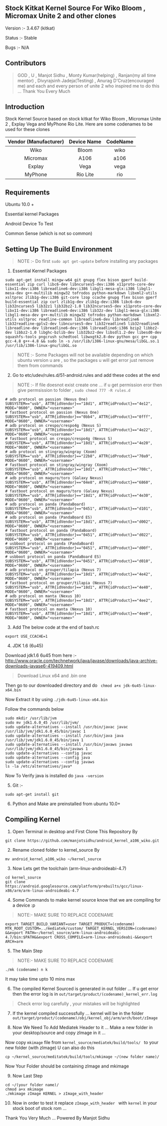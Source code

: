Stock Kitkat Kernel Source For Wiko Bloom , Micromax Unite 2 and other clones
------
Version :- 3.4.67 (kitkat)

Status :- Stable

Bugs :- N/A

Contributors
------
>GOD , U , Manjot Sidhu , Monty Kumar(helping) , Ranjan(my all time mentor) , Divyrajsinh Jadeja(Testing) , Anurag D'Cruz(encouraged me) and each and every person of unite 2 who inspired me to do this ... Thank You Every Much 

Introduction
------
Stock Kernel Source based on stock kitkat for Wiko Bloom , Micromax Unite 2 , Explay Vega and MyPhone Rio Lite.
Here are some codenames to be used for these clones

| Vendor (Manufacturer)| Device Name   | CodeName  |
|:-------------:|:-------------:|:---------:|
| Wiko          | Bloom         |   wiko    |
| Micromax      | A106          |   a106    |
| Explay        | Vega          |   vega    |
| MyPhone       | Rio Lite      |   rio     |

Requirements
------
Ubuntu 10.0 + 

Essential kernel Packages

Android Device To Test

Common Sense (which is not so common)

Setting Up The Build Environment
------
>NOTE :- Do first ```sudo apt get-update``` before installing any packages 

1. Essential Kernel Packages
 ```
sudo apt-get install mingw-w64 git gnupg flex bison gperf build-essential zip curl libc6-dev libncurses5-dev:i386 x11proto-core-dev libx11-dev:i386 libreadline6-dev:i386 libgl1-mesa-glx:i386 libgl1-mesa-dev g++-multilib mingw32 tofrodos python-markdown libxml2-utils xsltproc zlib1g-dev:i386 git-core lzop ccache gnupg flex bison gperf build-essential zip curl zlib1g-dev zlib1g-dev:i386 libc6-dev lib32ncurses5 lib32z1 lib32bz2-1.0 lib32ncurses5-dev x11proto-core-dev libx11-dev:i386 libreadline6-dev:i386 lib32z-dev libgl1-mesa-glx:i386 libgl1-mesa-dev g++-multilib mingw32 tofrodos python-markdown libxml2-utils xsltproc readline-common libreadline6-dev libreadline6 lib32readline-gplv2-dev libncurses5-dev lib32readline5 lib32readline6 libreadline-dev libreadline6-dev:i386 libreadline6:i386 bzip2 libbz2-dev libbz2-1.0 libghc-bzlib-dev lib32bz2-dev libsdl1.2-dev libesd0-dev squashfs-tools pngcrush schedtool libwxgtk2.8-dev python gcc g++ cpp gcc-4.8 g++-4.8 && sudo ln -s /usr/lib/i386-linux-gnu/mesa/libGL.so.1 /usr/lib/i386-linux-gnu/libGL.so
 ```
 >NOTE :- Some Packages will not be available depending on which ubuntu version u are , so the packages u will get error just remove them from commands
 
 
 2. Go to etc/udev/rules.d/51-android.rules  and add these codes at the end
 >NOTE :- If file doesnot exist create one ... if u get permission eror then give permsission to folder , ```sudo chmod 777 -R rules.d```
 ```
 # adb protocol on passion (Nexus One)
SUBSYSTEM=="usb", ATTR{idVendor}=="18d1", ATTR{idProduct}=="4e12", MODE="0600", OWNER="<username>"
# fastboot protocol on passion (Nexus One)
SUBSYSTEM=="usb", ATTR{idVendor}=="0bb4", ATTR{idProduct}=="0fff", MODE="0600", OWNER="<username>"
# adb protocol on crespo/crespo4g (Nexus S)
SUBSYSTEM=="usb", ATTR{idVendor}=="18d1", ATTR{idProduct}=="4e22", MODE="0600", OWNER="<username>"
# fastboot protocol on crespo/crespo4g (Nexus S)
SUBSYSTEM=="usb", ATTR{idVendor}=="18d1", ATTR{idProduct}=="4e20", MODE="0600", OWNER="<username>"
# adb protocol on stingray/wingray (Xoom)
SUBSYSTEM=="usb", ATTR{idVendor}=="22b8", ATTR{idProduct}=="70a9", MODE="0600", OWNER="<username>"
# fastboot protocol on stingray/wingray (Xoom)
SUBSYSTEM=="usb", ATTR{idVendor}=="18d1", ATTR{idProduct}=="708c", MODE="0600", OWNER="<username>"
# adb protocol on maguro/toro (Galaxy Nexus)
SUBSYSTEM=="usb", ATTR{idVendor}=="04e8", ATTR{idProduct}=="6860", MODE="0600", OWNER="<username>"
# fastboot protocol on maguro/toro (Galaxy Nexus)
SUBSYSTEM=="usb", ATTR{idVendor}=="18d1", ATTR{idProduct}=="4e30", MODE="0600", OWNER="<username>"
# adb protocol on panda (PandaBoard)
SUBSYSTEM=="usb", ATTR{idVendor}=="0451", ATTR{idProduct}=="d101", MODE="0600", OWNER="<username>"
# adb protocol on panda (PandaBoard ES)
SUBSYSTEM=="usb", ATTR{idVendor}=="18d1", ATTR{idProduct}=="d002", MODE="0600", OWNER="<username>"
# fastboot protocol on panda (PandaBoard)
SUBSYSTEM=="usb", ATTR{idVendor}=="0451", ATTR{idProduct}=="d022", MODE="0600", OWNER="<username>"
# usbboot protocol on panda (PandaBoard)
SUBSYSTEM=="usb", ATTR{idVendor}=="0451", ATTR{idProduct}=="d00f", MODE="0600", OWNER="<username>"
# usbboot protocol on panda (PandaBoard ES)
SUBSYSTEM=="usb", ATTR{idVendor}=="0451", ATTR{idProduct}=="d010", MODE="0600", OWNER="<username>"
# adb protocol on grouper/tilapia (Nexus 7)
SUBSYSTEM=="usb", ATTR{idVendor}=="18d1", ATTR{idProduct}=="4e42", MODE="0600", OWNER="<username>"
# fastboot protocol on grouper/tilapia (Nexus 7)
SUBSYSTEM=="usb", ATTR{idVendor}=="18d1", ATTR{idProduct}=="4e40", MODE="0600", OWNER="<username>"
# adb protocol on manta (Nexus 10)
SUBSYSTEM=="usb", ATTR{idVendor}=="18d1", ATTR{idProduct}=="4ee2", MODE="0600", OWNER="<username>"
# fastboot protocol on manta (Nexus 10)
SUBSYSTEM=="usb", ATTR{idVendor}=="18d1", ATTR{idProduct}=="4ee0", MODE="0600", OWNER="<username>"
```
3. Add The below code at the end of bash.rc
```
export USE_CCACHE=1
```
4. JDK 1.6 (6u45)

Download jdk1.6 6u45 from here :- http://www.oracle.com/technetwork/java/javase/downloads/java-archive-downloads-javase6-419409.html
>Download Linux x64 and .bin one

Then go to our downloaded directory and do ``` chmod a+x jdk-6u45-linux-x64.bin```  

Now Extract it by using ```./jdk-6u45-linux-x64.bin  ```

Follow the commands below
```
sudo mkdir /usr/lib/jvm
sudo mv jdk1.6.0_45 /usr/lib/jvm/  
sudo update-alternatives --install /usr/bin/javac javac /usr/lib/jvm/jdk1.6.0_45/bin/javac 1  
sudo update-alternatives --install /usr/bin/java java /usr/lib/jvm/jdk1.6.0_45/bin/java 1  
sudo update-alternatives --install /usr/bin/javaws javaws /usr/lib/jvm/jdk1.6.0_45/bin/javaws 1 
sudo update-alternatives --config javac  
sudo update-alternatives --config java  
sudo update-alternatives --config javaws
ls -la /etc/alternatives/java*
```
Now To Verify java is installed do ```java -version```

5. Git :-
```
sudo apt-get install git
```
6. Python and Make are preinstalled from ubuntu 10.0+

Compiling Kernel
------

1. Open Terminal in desktop and First Clone This Repository By 
```
git clone https://github.com/manjotsidhu/android_kernel_a106_wiko.git
```
2. Rename cloned folder to kernel_source By
```
mv android_kernel_a106_wiko ~/kernel_source
```

3. Now Lets get the toolchain (arm-linux-androideabi-4.7)
```
cd kernel_source
git clone https://android.googlesource.com/platform/prebuilts/gcc/linux-x86/arm/arm-linux-androideabi-4.7
```

4. Some Commands to make kernel source know that we are compiling for a device :p
> NOTE:- MAKE SURE TO REPLACE CODENAME 
```
export TARGET_BUILD_VARIANT=user TARGET_PRODUCT=(codename) MTK_ROOT_CUSTOM=../mediatek/custom/ TARGET_KERNEL_VERSION=(codename) &&export PATH=~/kernel_source/arm-linux-androideabi-4.7/bin:$PATH&&export CROSS_COMPILE=arm-linux-androideabi-&&export ARCH=arm
````

5. The Main Step 
> NOTE:- MAKE SURE TO REPLACE CODENAME
```
./mk (codename) n k
```
It may take time upto 10 mins max 

6. The compiled Kernel Sourced is generated in out folder ... If u get error then the error log is in ```out/target/product/(codename)_kernel_err.log ```
>Check error log carefully , your mistakes will be highlighted

7. If the kernel compiled successfully ... kernel will be in the folder ```out/target/product/(codename)/obj/kernel_obj/arm/arch/boot/zImage ```

8. Now We Need To Add Mediatek Header to it ... Make a new folder in your desktop/source and copy zImage in it ... 

Now copy ```mkimage``` file from ```kernel_source/mediatek/build/tools/ ``` to your new folder (with zImage)
U can also do this
```
cp ~/kernel_source/meditatek/build/tools/mkimage ~/(new folder name)/
```

Now Your Folder should be containing zImage and mkimage

9. Now Last Step
```
cd ~/(your folder name)/
chmod a+x mkimage
./mkimage zImage KERNEL > zImage_with_header
```

10. Now in order to test it replace ```zImage_with_header ``` with ```kernel``` in your stock boot of stock rom ...

Thank You Very Much ...
Powered By Manjot Sidhu
